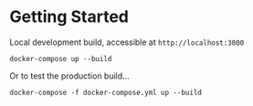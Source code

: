 # Getting Started

Local development build, accessible at `http://localhost:3000`

```
docker-compose up --build
```

Or to test the production build...

```
docker-compose -f docker-compose.yml up --build

```

